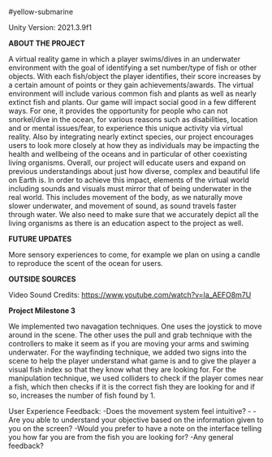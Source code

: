 #yellow-submarine

Unity Version: 2021.3.9f1

**ABOUT THE PROJECT**  

A virtual reality game in which a player swims/dives in an underwater environment with the goal of identifying a set number/type of fish or other objects. With each fish/object the player identifies, their score increases by a certain amount of points or they gain achievements/awards. The virtual environment will include various common fish and plants as well as nearly extinct fish and plants.
Our game will impact social good in a few different ways. For one, it provides the opportunity for people who can not snorkel/dive in the ocean, for various reasons such as disabilities, location and or mental issues/fear, to experience this unique activity via virtual reality. Also by integrating nearly extinct species, our project encourages users to look more closely at how they as individuals may be impacting the health and wellbeing of the oceans and in particular of other coexisting living organisms. Overall, our project will educate users and expand on previous understandings about just how diverse, complex and beautiful life on Earth is. In order to achieve this impact, elements of the virtual world including sounds and visuals must mirror that of being underwater in the real world. This includes movement of the body, as we naturally move slower underwater, and movement of sound, as sound travels faster through water. We also need to make sure that we accurately depict all the living organisms as there is an education aspect to the project as well.

**FUTURE UPDATES**  

More sensory experiences to come, for example we plan on using a candle to reproduce the scent of the ocean for users. 

**OUTSIDE SOURCES**  

Video Sound Credits: https://www.youtube.com/watch?v=la_AEFO8m7U

**Project Milestone 3**

We implemented two navagation techniques. One uses the joystick to move around in the scene. The other uses the pull and grab technique with the controllers to make it seem as if you are moving your arms and swiming underwater. For the wayfinding technique, we added two signs into the scene to help the player understand what game is and to give the player a visual fish index so that they know what they are looking for. For the manipulation technique, we used colliders to check if the player comes near a fish, which then checks if it is the correct fish they are looking for and if so, increases the number of fish found by 1.

User Experience Feedback:
    -Does the movement system feel intuitive?
    -
    -Are you able to understand your objective based on the information given to you on the screen?
    -Would you prefer to have a note on the interface telling you how far you are from the fish you are looking for?
    -Any general feedback?
